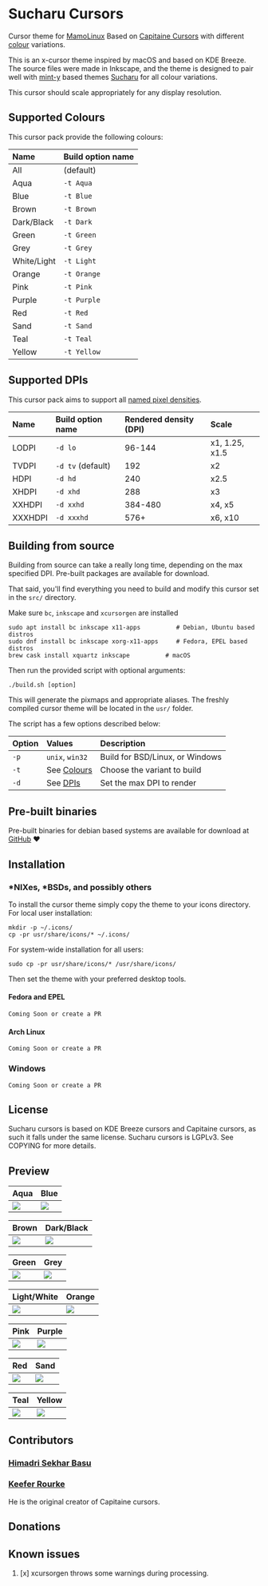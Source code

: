 # Sucharu Cursors

Cursor theme for [MamoLinux][mamolinux] Based on [Capitaine Cursors][capitaine-cursors] with different [colour][colour] variations.

[mamolinux]: https://mamolinux.sourceforge.io/
[capitaine-cursors]: https://github.com/keeferrourke/capitaine-cursors
[colour]: https://github.com/mamolinux/sucharu-theme-cursor#supported-colours

This is an x-cursor theme inspired by macOS and based on KDE Breeze.
The source files were made in Inkscape, and the theme is designed to pair well with [mint-y][mint-y-theme] based themes [Sucharu][mamolinux-themes] for all colour variations.

[mint-y-theme]: https://github.com/linuxmint/mint-themes
[mamolinux-themes]: https://github.com/mamolinux/sucharu

This cursor should scale appropriately for any display resolution.

## Supported Colours

This cursor pack provide the following colours:

| Name        | Build option name   |
| :---------  | :------------------ |
| All         | (default)           |
| Aqua        | `-t Aqua`           |
| Blue        | `-t Blue`           |
| Brown       | `-t Brown`          |
| Dark/Black  | `-t Dark`           |
| Green       | `-t Green`          |
| Grey        | `-t Grey`           |
| White/Light | `-t Light`          |
| Orange      | `-t Orange`         |
| Pink        | `-t Pink`           |
| Purple      | `-t Purple`         |
| Red         | `-t Red`            |
| Sand        | `-t Sand`           |
| Teal        | `-t Teal`           |
| Yellow      | `-t Yellow`         |

## Supported DPIs

This cursor pack aims to support all [named pixel densities][named-dpi].

[named-dpi]: https://en.wikipedia.org/wiki/Pixel_density#Named_pixel_densities

| Name    | Build option name | Rendered density (DPI) | Scale          |
| :------ | :---------------- | :--------------------- | :------------- |
| LODPI   | `-d lo`           | 96-144                 | x1, 1.25, x1.5 |
| TVDPI   | `-d tv` (default) | 192                    | x2             |
| HDPI    | `-d hd`           | 240                    | x2.5           |
| XHDPI   | `-d xhd`          | 288                    | x3             |
| XXHDPI  | `-d xxhd`         | 384-480                | x4, x5         |
| XXXHDPI | `-d xxxhd`        | 576+                   | x6, x10        |

## Building from source

Building from source can take a really long time, depending on the max specified DPI.
Pre-built packages are available for download.

That said, you'll find everything you need to build and modify this cursor set in the `src/` directory.

Make sure `bc`, `inkscape` and `xcursorgen` are installed

```
sudo apt install bc inkscape x11-apps          # Debian, Ubuntu based distros
sudo dnf install bc inkscape xorg-x11-apps     # Fedora, EPEL based distros
brew cask install xquartz inkscape          # macOS
```

Then run the provided script with optional arguments:

```
./build.sh [option]
```

This will generate the pixmaps and appropriate aliases.
The freshly compiled cursor theme will be located in the `usr/` folder.

The script has a few options described below:

| Option | Values                | Description                     |
| :----- | :-------------------- | :------------------------------ |
| `-p`   | `unix`, `win32`       | Build for BSD/Linux, or Windows |
| `-t`   | See [Colours][colour] | Choose the variant to build     |
| `-d`   | See [DPIs][dpi]       | Set the max DPI to render       |

[dpi]: https://github.com/mamolinux/sucharu-theme-cursor#supported-dpis

<!-- <small>*Note: building the win32 cursors from source is not currently supported, but it is on the roadmap.</small> -->

## Pre-built binaries

Pre-built binaries for debian based systems are available for download at [GitHub](https://github.com/mamolinux/sucharu-theme-cursor/releases/latest) :heart:

## Installation

### \*NIXes, \*BSDs, and possibly others

To install the cursor theme simply copy the theme to your icons directory.
For local user installation:

```
mkdir -p ~/.icons/
cp -pr usr/share/icons/* ~/.icons/
```

For system-wide installation for all users:

```
sudo cp -pr usr/share/icons/* /usr/share/icons/
```

Then set the theme with your preferred desktop tools.

#### Fedora and EPEL

```
Coming Soon or create a PR
```

#### Arch Linux

```
Coming Soon or create a PR
```

### Windows

```
Coming Soon or create a PR
```
<!-- The Windows build comes with an INF file to make installation easy.

 1. Open `.windows/` in Explorer, and right click on `install.inf`.
 2. Click 'Install' from the context menu, and authorise the modifications to your system.
 3. Open `Control Panel` > `Personalisation and Appearance` > `Change mouse pointers`, and select Capitaine cursors.
 4. Click 'Apply'. -->

## License

Sucharu cursors is based on KDE Breeze cursors and Capitaine cursors, as such it falls under the same license.
Sucharu cursors is LGPLv3. See COPYING for more details.

## Preview

| Aqua                  | Blue                  |
| --------------------- | --------------------- |
| ![](preview/aqua.png) | ![](preview/blue.png) |

| Brown                  | Dark/Black            |
| ---------------------- | --------------------- |
| ![](preview/brown.png) | ![](preview/dark.png) |

| Green                  | Grey                  |
| ---------------------- | --------------------- |
| ![](preview/green.png) | ![](preview/grey.png) |

| Light/White            | Orange                  |
| ---------------------- | ----------------------- |
| ![](preview/light.png) | ![](preview/orange.png) |

| Pink                  | Purple                  |
| --------------------- | ----------------------- |
| ![](preview/pink.png) | ![](preview/purple.png) |

| Red                  | Sand                  |
| -------------------- | --------------------- |
| ![](preview/red.png) | ![](preview/sand.png) |

| Teal                  | Yellow                  |
| --------------------- | ----------------------- |
| ![](preview/teal.png) | ![](preview/yellow.png) |

## Contributors

### [Himadri Sekhar Basu](https://github.com/hsbasu)

### [Keefer Rourke](https://github.com/keeferrourke)

He is the original creator of Capitaine cursors.

## Donations

## Known issues
1. [x] xcursorgen throws some warnings during processing.